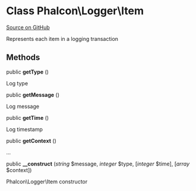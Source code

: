 # Class **Phalcon\\Logger\\Item**

<a href="https://github.com/phalcon/cphalcon/blob/master/phalcon/logger/item.zep" class="btn btn-default btn-sm">Source on GitHub</a>

Represents each item in a logging transaction

## Methods

public **getType** ()

Log type

public **getMessage** ()

Log message

public **getTime** ()

Log timestamp

public **getContext** ()

...

public **__construct** (*string* $message, *integer* $type, [*integer* $time], [*array* $context])

Phalcon\\Logger\\Item constructor